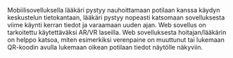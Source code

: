Mobiilisovelluksella lääkäri pystyy nauhoittamaan potilaan kanssa käydyn keskustelun tietokantaan, lääkäri pystyy nopeasti katsomaan sovelluksesta viime käynti kerran tiedot ja varaamaan uuden ajan. 
Web sovellus on tarkoitettu käytettäväksi AR/VR laseilla. 
Web sovelluksesta hoitajan/lääkärin on helppo katsoa, miten esimerkiksi verenpaine on muuttunut tai lukemaan QR-koodin avulla lukemaan oikean potilaan tiedot näytölle näkyviin. 
